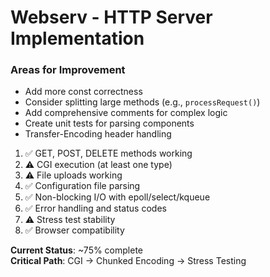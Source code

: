 # Webserv - HTTP Server Implementation

### Areas for Improvement
- Add more const correctness
- Consider splitting large methods (e.g., `processRequest()`)
- Add comprehensive comments for complex logic
- Create unit tests for parsing components
- Transfer-Encoding header handling

1. ✅ GET, POST, DELETE methods working
2. ⚠️ CGI execution (at least one type)
3. ⚠️ File uploads working
4. ✅ Configuration file parsing
5. ✅ Non-blocking I/O with epoll/select/kqueue
6. ✅ Error handling and status codes
7. ⚠️ Stress test stability
8. ✅ Browser compatibility

**Current Status**: ~75% complete  
**Critical Path**: CGI → Chunked Encoding → Stress Testing